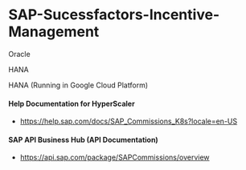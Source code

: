 # SAP-Sucessfactors-Incentive-Management

Oracle


HANA


HANA (Running in Google Cloud Platform)





#### Help Documentation for HyperScaler
* https://help.sap.com/docs/SAP_Commissions_K8s?locale=en-US

#### SAP API Business Hub  (API Documentation)
* https://api.sap.com/package/SAPCommissions/overview
